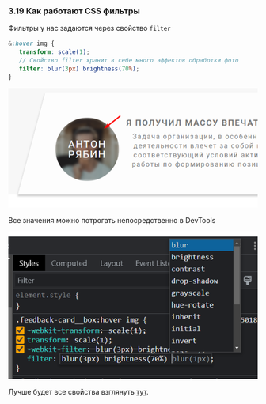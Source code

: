### **3.19 Как работают CSS фильтры**

Фильтры у нас задаются через свойство `filter`

```SCSS
&:hover img {  
   transform: scale(1);  
   // Свойство filter хранит в себе много эффектов обработки фото  
   filter: blur(3px) brightness(70%);  
}
```
![](_png/Pasted%20image%2020221012204155.png)

Все значения можно потрогать непосредственно в DevTools

![](_png/Pasted%20image%2020221012204749.png)

Лучше будет все свойства взглянуть [тут](https://developer.mozilla.org/ru/docs/Web/CSS/filter).